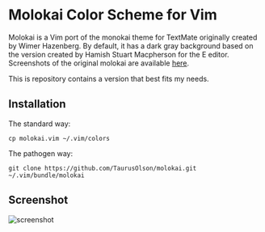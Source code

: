 # Molokai Color Scheme for Vim

Molokai is a Vim port of the monokai theme for TextMate originally created by Wimer Hazenberg.
By default, it has a dark gray background based on the version created by
Hamish Stuart Macpherson for the E editor. Screenshots of the original molokai are available
[here](http://winterdom.com/2008/08/molokaiforvim).

This is repository contains a version that best fits my needs.

## Installation

The standard way:

    cp molokai.vim ~/.vim/colors


The pathogen way:
    
    git clone https://github.com/TaurusOlson/molokai.git ~/.vim/bundle/molokai

## Screenshot

![screenshot](http://i2.minus.com/iNNBXqQaZRPEb.png)
